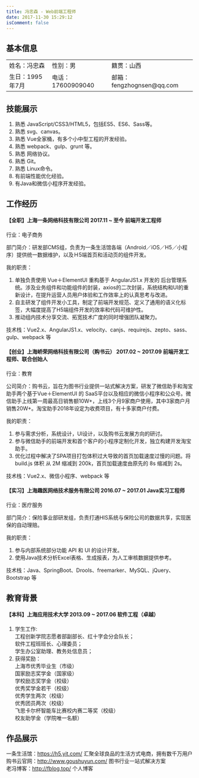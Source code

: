 ```yaml
---
title: 冯忠森 - Web前端工程师
date: 2017-11-30 15:29:12
isComment: false
---
```


## 基本信息

<table>
    <tr><td>姓名：冯忠森</td><td>性别：男</td><td>籍贯：山西</td></tr>
    <tr><td>生日：1995年7月</td><td>电话：17600909040</td><td>邮箱：fengzhognsen@qq.com</td></tr>
</table>

## 技能展示

1. 熟悉 JavaScript/CSS3/HTML5，包括ES5、ES6、Sass等。
2. 熟悉 svg、canvas。
3. 熟悉 Vue全家桶，有多个小中型工程的开发经验。
4. 熟悉 webpack、gulp、grunt 等。
5. 熟悉 网络协议。
6. 熟悉 Git。
7. 熟悉 Linux命令。
8. 有前端性能优化经验。
9. 有Java和微信小程序开发经验。

## 工作经历

#### 【全职】上海一条网络科技有限公司  2017.11 ~ 至今  前端开发工程师

行业：电子商务<br/>

部门简介：研发部CMS组，负责为一条生活馆各端（Android／iOS／H5／小程序）提供统一数据维护，以及Ｈ5端首页和活动页的组件开发。<br/>

我的职责：<br/>

1. 单独负责使用 Vue＋ElementUI 重构基于 AngularJS1.x 开发的 后台管理系统。涉及业务组件和功能组件的封装，axios的二次封装，系统结构和UI的重新设计，在提升运营人员用户体验和工作效率上的认真思考与改进。
2. 自主研发了组件开发小工具，制定了前端开发规范、定义了通用的语义化标签，大幅度提高了H5端组件开发的效率和代码可维护性。
3. 推动组内技术分享交流、拓宽技术广度的同时增强团队凝聚力。

技术栈：Vue2.x、AngularJS1.x、velocity、canjs、requirejs、zepto、sass、gulp、webpack 等

#### 【创业】上海峤荣网络科技有限公司（购书云）  2017.02 ~ 2017.09  前端开发工程师、联合创始人

行业：教育<br/>

公司简介：购书云，旨在为图书行业提供一站式解决方案，研发了微信助手和淘宝助手两个基于Vue＋ElementUI 的 SaaS平台以及相应的微信小程序和公众号。微信助手上线第一周最高日销售额10W+，上线3个月9家商户使用，其中3家商户月销售20W+。淘宝助手2018年设定为收费项目，有十多家商户付费。<br/>

我的职责：<br/>

1. 参与需求分析，系统设计，UI设计，以及购书云发展方向的研讨。
2. 参与微信助手的前端开发和首个客户的小程序定制化开发，独立构建开发淘宝助手。
3. 优化过程中解决了SPA项目打包体积过大导致的首页加载速度过慢的问题。将 build.js 体积 从 2M 缩减到 200k，首页加载速度由原先的 8s 缩减到 2s。

技术栈：Vue2.x、微信小程序、webpack 等

#### 【实习】上海趣医网络技术服务有限公司  2016.07 ~ 2017.01 Java实习工程师

行业：医疗服务<br/>

部门简介：保险事业部研发组，负责打通HIS系统与保险公司的数据共享，实现医保的自动理赔。<br/>

我的职责：<br/>

1. 参与内部系统部分功能 API 和 UI 的设计开发。
2. 使用Java技术分析Excel表格、生成报表，为人工审核数据提供参考。

技术栈：Java、SpringBoot、Drools、freemarker、MySQL、jQuery、Bootstrap 等

## 教育背景
#### 【本科】上海应用技术大学  2013.09 ~ 2017.06  软件工程（卓越）
1. 学生工作:<br/>
工程创新学院志愿者部副部长、红十字会分会队长；<br/>
软件工程班班长、心理委员；<br/>
学生办公室助理、教务处信息员；
2. 获得奖励：<br/>
上海市优秀毕业生（市级）<br/>
国家励志奖学金（国家级）<br/>
学校励志奖学金（校级）<br/>
优秀奖学金若干（校级）<br/>
优秀学生两次（校级）<br/>
优秀团员两次（校级）<br/>
飞思卡尔杯智能车比赛校内赛二等奖（校级）<br/>
校友助学金（学院唯一名额）

## 作品展示
一条生活馆：https://h5.yit.com/  汇聚全球良品的生活方式电商，拥有数千万用户<br/>
购书云官网：http://www.goushuyun.com/  图书行业一站式解决方案<br/>
老冯博客：http://fblog.top/  个人博客